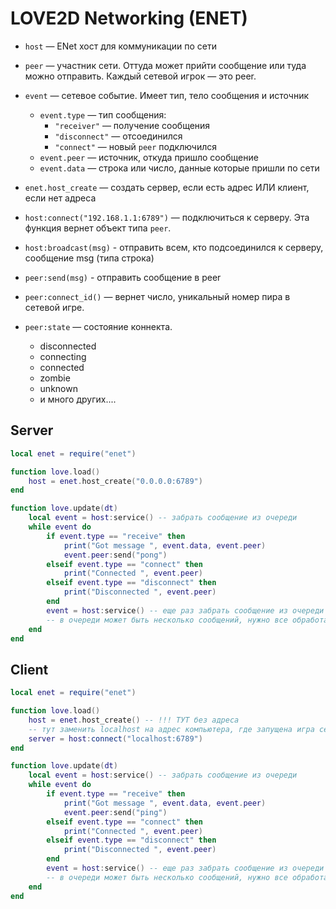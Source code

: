 # LOVE2D Networking (ENET)

- `host` — ENet хост для коммуникации по сети
- `peer` — участник сети. Оттуда может прийти сообщение или туда можно отправить. Каждый сетевой игрок — это peer.
- `event` — сетевое событие. Имеет тип, тело сообщения и источник

  - `event.type` — тип сообщения:
    - `"receiver"` — получение сообщения
    - `"disconnect"` — отсоединился
    - `"connect"` — новый `peer` подключился
  - `event.peer` — источник, откуда пришло сообщение
  - `event.data` — строка или число, данные которые пришли по сети

- `enet.host_create` — создать сервер, если есть адрес ИЛИ клиент, если нет адреса
- `host:connect("192.168.1.1:6789")` — подключиться к серверу. Эта функция вернет объект типа `peer`.
- `host:broadcast(msg)` - отправить всем, кто подсоединился к серверу, сообщение msg (типа строка)
- `peer:send(msg)` - отправить сообщение в peer
- `peer:connect_id()` — вернет число, уникальный номер пира в сетевой игре.
- `peer:state` — состояние коннекта.
  - disconnected
  - connecting
  - connected
  - zombie
  - unknown
  - и много других....

## Server

```lua
local enet = require("enet")

function love.load()
	host = enet.host_create("0.0.0.0:6789")
end

function love.update(dt)
	local event = host:service() -- забрать сообщение из очереди
	while event do
		if event.type == "receive" then
			print("Got message ", event.data, event.peer)
			event.peer:send("pong")
		elseif event.type == "connect" then
			print("Connected ", event.peer)
		elseif event.type == "disconnect" then
			print("Disconnected ", event.peer)
		end
		event = host:service() -- еще раз забрать сообщение из очереди
		-- в очереди может быть несколько сообщений, нужно все обработать
	end
end
```

## Client

```lua
local enet = require("enet")

function love.load()
	host = enet.host_create() -- !!! ТУТ без адреса
	-- тут заменить localhost на адрес компьютера, где запущена игра сервер
	server = host:connect("localhost:6789")
end

function love.update(dt)
	local event = host:service() -- забрать сообщение из очереди
	while event do
		if event.type == "receive" then
			print("Got message ", event.data, event.peer)
			event.peer:send("ping")
		elseif event.type == "connect" then
			print("Connected ", event.peer)
		elseif event.type == "disconnect" then
			print("Disconnected ", event.peer)
		end
		event = host:service() -- еще раз забрать сообщение из очереди
		-- в очереди может быть несколько сообщений, нужно все обработать
	end
end
```
